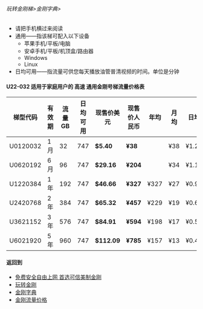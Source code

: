 
###### 玩转金刚梯>金刚字典>

- 请把手机横过来阅读
- 通用——指该梯可配入以下设备
  - 苹果手机/平板/电脑
  - 安卓手机/平板/机顶盒/路由器
  - Windows
  - Linux
- 日均可用——指流量可供您每天播放油管普清视频的时间。单位是分钟

#### U22-032 适用于家庭用户的 高速 通用金刚号梯流量价格表


|梯型代码 |有效期|流量  GB|日均可用|现售价美元|现售价人民币|年均  |月均  |日均|
|--------|-----|------|--------------|------|-------|-----|-----|-----|
|U0120032 |1月	|32	|747	| <strong> $5.40	| <strong> ¥38	|	|¥38	|¥1.26|
|U0620192 |6月	|96	|747	| <strong> $29.16	| <strong> ¥204	|	|¥34	|¥1.13|
|U1220384 |1年	|192	|747	| <strong> $46.66	| <strong> ¥327	|¥327	|¥27	|¥0.91|
|U2420768 |2年	|384	|747	| <strong> $65.32	| <strong> ¥457	|¥229	|¥19	|¥0.64|
|U3621152 |3年	|576	|747	| <strong> $84.91	| <strong> ¥594	|¥198	|¥17	|¥0.55|
|U6021920 |5年	|960	|747	| <strong> $112.09	| <strong> ¥785	|¥157	|¥13	|¥0.44|

#### 返回到
- [免费安全自由上网 首选可信美制金刚](https://github.com/a2zitpro/web/blob/master/%E5%BE%80%E5%90%8E%E7%BF%BB.md)
- [玩转金刚](https://github.com/a2zitpro/web/blob/master/LadderFree/A.md)
- [金刚字典](https://github.com/a2zitpro/web/blob/master/LadderFree/kkDictionary/KKDictionary.md)
- [金刚流量价格](https://github.com/a2zitpro/web/blob/master/LadderFree/kkDictionary/Price/KKDTPrice.md)
